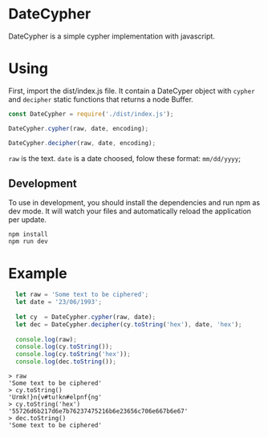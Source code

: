 # DateCypher
DateCypher is a simple cypher implementation with javascript.

# Using
First, import the dist/index.js file. It contain a DateCyper object with `cypher` and `decipher` static functions that returns a node Buffer.

```javascript
const DateCypher = require('./dist/index.js'); 
```

```javascript
DateCypher.cypher(raw, date, encoding);
```

```javascript
DateCypher.decipher(raw, date, encoding);
```

`raw` is the text.
`date` is a date choosed, folow these format: `mm/dd/yyyy`;

## Development

To use in development, you should install the dependencies and run npm as dev mode. It will watch your files and automatically reload the application per update.

```shell
npm install
npm run dev
```

# Example

```javascript
  let raw = 'Some text to be ciphered';
  let date = '23/06/1993';
  
  let cy  = DateCypher.cypher(raw, date);
  let dec = DateCypher.decipher(cy.toString('hex'), date, 'hex');
  
  console.log(raw);
  console.log(cy.toString());
  console.log(cy.toString('hex'));
  console.log(dec.toString());
```

```node
> raw
'Some text to be ciphered'
> cy.toString()
'Urmk!}n{v#tu!kn#elpnf{ng'
> cy.toString('hex')
'55726d6b217d6e7b76237475216b6e23656c706e667b6e67'
> dec.toString()
'Some text to be ciphered'
```
